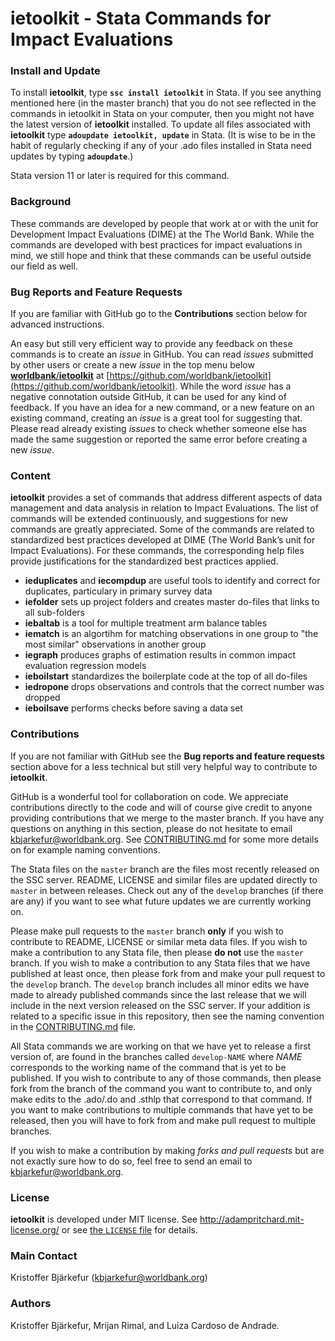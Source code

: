 **ietoolkit - Stata Commands for Impact Evaluations**
=====

### **Install and Update**
To install **ietoolkit**, type **`ssc install ietoolkit`** in Stata. If you see anything mentioned here (in the master branch) that you do not see reflected in the commands in ietoolkit in Stata on your computer, then you might not have the latest version of **ietoolkit** installed. To update all files associated with **ietoolkit** type **`adoupdate ietoolkit, update`** in Stata. (It is wise to be in the habit of regularly checking if any of your .ado files installed in Stata need updates by typing **`adoupdate`**.)

Stata version 11 or later is required for this command.

### **Background**
These commands are developed by people that work at or with the unit for Development Impact Evaluations (DIME) at the The World Bank. While the commands are developed with best practices for impact evaluations in mind, we still hope and think that these commands can be useful outside our field as well.

### **Bug Reports and Feature Requests**
If you are familiar with GitHub go to the **Contributions** section below for advanced instructions.

An easy but still very efficient way to provide any feedback on these commands is to create an *issue* in GitHub. You can read *issues* submitted by other users or create a new *issue* in the top menu below [**worldbank**/**ietoolkit**](https://github.com/worldbank/ietoolkit) at [https://github.com/worldbank/ietoolkit](https://github.com/worldbank/ietoolkit). While the word *issue* has a negative connotation outside GitHub, it can be used for any kind of feedback. If you have an idea for a new command, or a new feature on an existing command, creating an *issue* is a great tool for suggesting that. Please read already existing *issues* to check whether someone else has made the same suggestion or reported the same error before creating a new *issue*.

### **Content**

**ietoolkit** provides a set of commands that address different aspects of data management and data analysis in relation to Impact Evaluations. The list of commands will be extended continuously, and suggestions for new commands are greatly appreciated. Some of the commands are related to standardized best practices developed at DIME (The World Bank’s unit for Impact Evaluations). For these commands, the corresponding help files provide justifications for the standardized best practices applied. 

 - **ieduplicates** and **iecompdup** are useful tools to identify and correct for duplicates, particulary in primary survey data
 - **iefolder** sets up project folders and creates master do-files that links to all sub-folders
 - **iebaltab** is a tool for multiple treatment arm balance tables
 - **iematch** is an algortihm for matching observations in one group to "the most similar" observations in another group
 - **iegraph** produces graphs of estimation results in common impact evaluation regression models
 - **ieboilstart** standardizes the boilerplate code at the top of all do-files
 - **iedropone** drops observations and controls that the correct number was dropped
 - **ieboilsave** performs checks before saving a data set

### **Contributions**
If you are not familiar with GitHub see the **Bug reports and feature requests** section above for a less technical but still very helpful way to contribute to **ietoolkit**.

GitHub is a wonderful tool for collaboration on code. We appreciate contributions directly to the code and will of course give credit to anyone providing contributions that we merge to the master branch. If you have any questions on anything in this section, please do not hesitate to email kbjarkefur@worldbank.org. See [CONTRIBUTING.md](https://github.com/worldbank/ietoolkit/blob/master/CONTRIBUTING.md) for some more details on for example naming conventions.

The Stata files on the `master` branch are the files most recently released on the SSC server. README, LICENSE and similar files are updated directly to `master` in between releases. Check out any of the `develop` branches (if there are any) if you want to see what future updates we are currently working on.

Please make pull requests to the `master` branch **only** if you wish to contribute to README, LICENSE or similar meta data files. If you wish to make a contribution to any Stata file, then please **do not** use the `master` branch. If you wish to make a contribution to any Stata files that we have published at least once, then please fork from and make your pull request to the `develop` branch. The `develop` branch includes all minor edits we have made to already published commands since the last release that we will include in the next version released on the SSC server. If your addition is related to a specific issue in this repository, then see the naming convention in the [CONTRIBUTING.md](https://github.com/worldbank/ietoolkit/blob/master/CONTRIBUTING.md) file.

All Stata commands we are working on that we have yet to release a first version of, are found in the branches called `develop-NAME` where *NAME* corresponds to the working name of the command that is yet to be published. If you wish to contribute to any of those commands, then please fork from the branch of the command you want to contribute to, and only make edits to the .ado/.do and .sthlp that correspond to that command. If you want to make contributions to multiple commands that have yet to be released, then you will have to fork from and make pull request to multiple branches.

If you wish to make a contribution by making *forks and pull requests* but are not exactly sure how to do so, feel free to send an email to kbjarkefur@worldbank.org.

### **License**
**ietoolkit** is developed under MIT license. See http://adampritchard.mit-license.org/ or see [the `LICENSE` file](https://github.com/worldbank/ietoolkit/blob/master/LICENSE) for details.

### **Main Contact**
Kristoffer Bjärkefur (kbjarkefur@worldbank.org)

### **Authors**
Kristoffer Bjärkefur, Mrijan Rimal, and Luiza Cardoso de Andrade.
